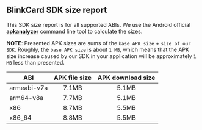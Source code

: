 ## BlinkCard SDK size report

This SDK size report is for all supported ABIs. We use the Android official [**apkanalyzer**](https://developer.android.com/studio/command-line/apkanalyzer) command line tool to calculate the sizes.

**NOTE**: Presented APK sizes are sums of the `base APK size` + `size of our SDK`. Roughly, the `base APK size` is about `1 MB`, which means that the APK size increase caused by our SDK in your application will be approximately `1 MB` less than presented.

| ABI | APK file size | APK download size |
| --- |:-------------:| :----------------:|
| armeabi-v7a | 7.1MB | 5.1MB |
| arm64-v8a | 7.7MB | 5.1MB |
| x86 | 8.7MB | 5.5MB |
| x86_64 | 8.8MB | 5.5MB |

